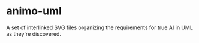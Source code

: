 # animo-uml
A set of interlinked SVG files organizing the requirements for true AI in UML as they're discovered.

